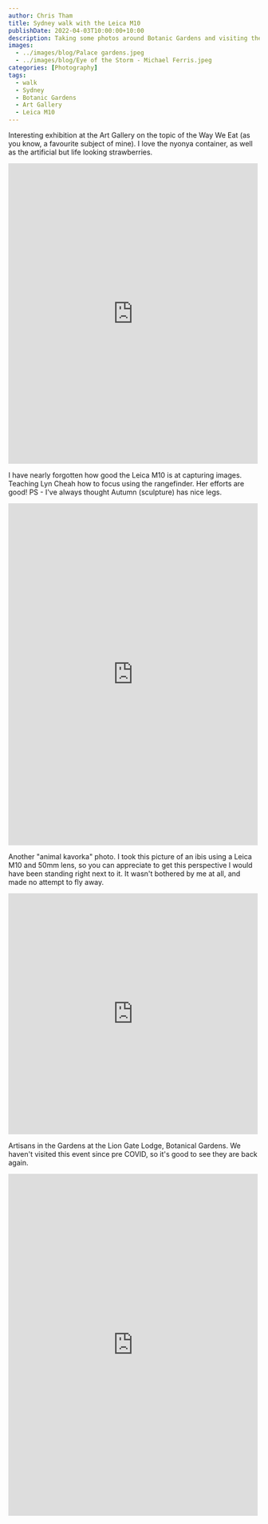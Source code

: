 ```yaml
---
author: Chris Tham
title: Sydney walk with the Leica M10
publishDate: 2022-04-03T10:00:00+10:00
description: Taking some photos around Botanic Gardens and visiting the Art Gallery
images:
  - ../images/blog/Palace gardens.jpeg
  - ../images/blog/Eye of the Storm - Michael Ferris.jpeg
categories: [Photography]
tags:
  - walk
  - Sydney
  - Botanic Gardens
  - Art Gallery
  - Leica M10
---
```

Interesting exhibition at the Art Gallery on the topic of the Way We Eat (as you know, a favourite subject of mine). I love the nyonya container, as well as the artificial but life looking strawberries.

<iframe src="https://www.facebook.com/plugins/post.php?href=https%3A%2F%2Fwww.facebook.com%2Fchris1.tham%2Fposts%2Fpfbid0HoP3LiVSQ1NBYWUa1xiXosKWyqRrJqdRoDjA14hJDXR5Ug6FdYYDNCddg4fWeMW3l&show_text=true&width=500" width="500" height="601" style="border:none;overflow:hidden" scrolling="no" frameborder="0" allowfullscreen="true" allow="autoplay; clipboard-write; encrypted-media; picture-in-picture; web-share"></iframe>

I have nearly forgotten how good the Leica M10 is at capturing images. Teaching Lyn Cheah how to focus using the rangefinder. Her efforts are good! PS - I've always thought Autumn (sculpture) has nice legs.

<iframe src="https://www.facebook.com/plugins/post.php?href=https%3A%2F%2Fwww.facebook.com%2Fchris1.tham%2Fposts%2Fpfbid023wvzqXZMPFwFCJtXPqBo9k9KjqKyXhFYKUrBQjM8sVMN7RZnNmyRDcKTu44JmQol&show_text=true&width=500" width="500" height="684" style="border:none;overflow:hidden" scrolling="no" frameborder="0" allowfullscreen="true" allow="autoplay; clipboard-write; encrypted-media; picture-in-picture; web-share"></iframe>

Another "animal kavorka" photo. I took this picture of an ibis using a Leica M10 and 50mm lens, so you can appreciate to get this perspective I would have been standing right next to it. It wasn't bothered by me at all, and made no attempt to fly away.

<iframe src="https://www.facebook.com/plugins/post.php?href=https%3A%2F%2Fwww.facebook.com%2Fchris1.tham%2Fposts%2Fpfbid0Jjz8k3rkacsmBsZFbKr4AziDWzprxpoRB26K4cUNSE65vxfbwt4Gt29UwQVuW5gxl&show_text=true&width=500" width="500" height="482" style="border:none;overflow:hidden" scrolling="no" frameborder="0" allowfullscreen="true" allow="autoplay; clipboard-write; encrypted-media; picture-in-picture; web-share"></iframe>

Artisans in the Gardens at the Lion Gate Lodge, Botanical Gardens. We haven't visited this event since pre COVID, so it's good to see they are back again.

<iframe src="https://www.facebook.com/plugins/post.php?href=https%3A%2F%2Fwww.facebook.com%2Fchris1.tham%2Fposts%2Fpfbid0BGe5ms52p24tbXyJvXTQiKrDb38ZLzqiYCDd9Pzw36FaCdonDQZB2wAgx9KgF5tml&show_text=true&width=500" width="500" height="684" style="border:none;overflow:hidden" scrolling="no" frameborder="0" allowfullscreen="true" allow="autoplay; clipboard-write; encrypted-media; picture-in-picture; web-share"></iframe>
